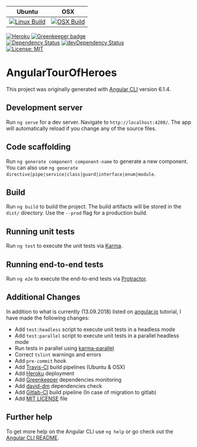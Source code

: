 

|Ubuntu |OSX |
|----- |--- |
|[![Linux Build](https://travis-ci-job-status.herokuapp.com/badge/ammarnajjar/angular-tour-of-heroes/master/linux)](https://travis-ci.org/ammarnajjar/angular-tour-of-heroes) | [![OSX Build](https://travis-ci-job-status.herokuapp.com/badge/ammarnajjar/angular-tour-of-heroes/master/osx)](https://travis-ci.org/ammarnajjar/angular-tour-of-heroes) |

[![Heroku](https://heroku-badge.herokuapp.com?app=angular-demon)](https://angular-demon.herokuapp.com)
[![Greenkeeper badge](https://badges.greenkeeper.io/ammarnajjar/angular-tour-of-heroes.svg)](https://greenkeeper.io/)  
[![Dependency Status](https://david-dm.org/ammarnajjar/angular-tour-of-heroes.svg)](https://david-dm.org/ammarnajjar/angular-tour-of-heroes)
[![devDependency Status](https://david-dm.org/ammarnajjar/angular-tour-of-heroes/dev-status.svg)](https://david-dm.org/ammarnajjar/angular-tour-of-heroes?type=dev)  
[![License: MIT](https://img.shields.io/badge/License-MIT-yellow.svg)](https://github.com/ammarnajjar/angular-tour-of-heroes/blob/master/LICENSE)


# AngularTourOfHeroes

This project was originally generated with [Angular CLI](https://github.com/angular/angular-cli) version 6.1.4.

## Development server

Run `ng serve` for a dev server. Navigate to `http://localhost:4200/`. The app will automatically reload if you change any of the source files.

## Code scaffolding

Run `ng generate component component-name` to generate a new component. You can also use `ng generate directive|pipe|service|class|guard|interface|enum|module`.

## Build

Run `ng build` to build the project. The build artifacts will be stored in the `dist/` directory. Use the `--prod` flag for a production build.

## Running unit tests

Run `ng test` to execute the unit tests via [Karma](https://karma-runner.github.io).  

## Running end-to-end tests

Run `ng e2e` to execute the end-to-end tests via [Protractor](http://www.protractortest.org/).

## Additional Changes

In addition to what is currently (13.09.2018) listed on [angular.io](https://angular.io/tutorial) tutorial, I have made the following changes:

- Add `test:headless` script to execute unit tests in a headless mode
- Add `test:parallel` script to execute unit tests in a parallel headless mode
- Run tests in parallel using [karma-parallel](https://www.npmjs.com/package/karma-parallel)
- Correct `tslint` warnings and errors
- Add `pre-commit` hook
- Add [Travis-CI](https://travis-ci.org/ammarnajjar/angular-tour-of-heroes) build pipelines (Ubuntu & OSX)
- Add [Heroku](https://angular-demon.herokuapp.com) deployment
- Add [Greenkeeper](https://greenkeeper.io/) dependencies monitoring
- Add [david-dm](https://david-dm.org/ammarnajjar/angular-tour-of-heroes) dependencies check
- Add [Gitlab-CI](https://gitlab.com/anajjar/angular-tour-of-heroes/pipelines) build pipeline (In case of migration to gitlab)
- Add [MIT LICENSE](https://github.com/ammarnajjar/angular-tour-of-heroes/blob/master/LICENSE) file

## Further help

To get more help on the Angular CLI use `ng help` or go check out the [Angular CLI README](https://github.com/angular/angular-cli/blob/master/README.md).
